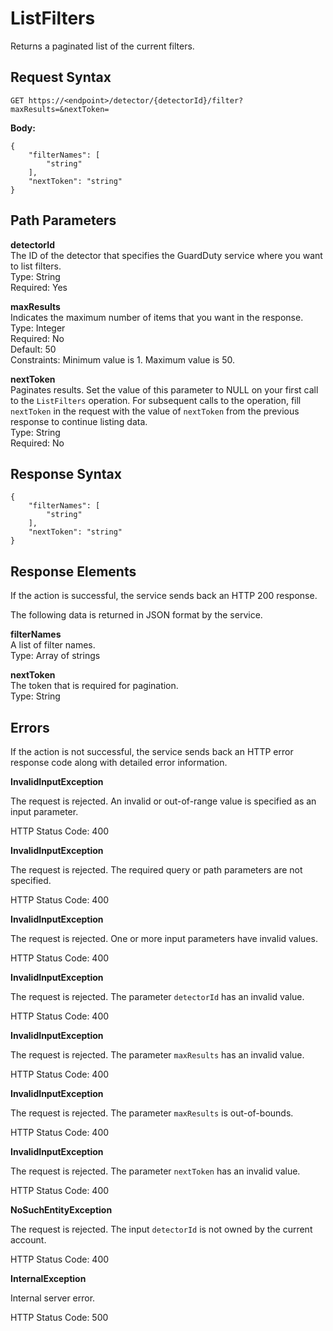 # ListFilters<a name="list-filters"></a>

Returns a paginated list of the current filters\.

## Request Syntax<a name="list-filters-request-syntax"></a>

```
GET https://<endpoint>/detector/{detectorId}/filter?maxResults=&nextToken=
```

**Body:**

```
{
    "filterNames": [
        "string"
    ],
    "nextToken": "string"
}
```

## Path Parameters<a name="list-filters-path-parameters"></a>

**detectorId**  
The ID of the detector that specifies the GuardDuty service where you want to list filters\.  
Type: String  
Required: Yes

**maxResults**  
Indicates the maximum number of items that you want in the response\.  
Type: Integer  
Required: No  
Default: 50  
Constraints: Minimum value is 1\. Maximum value is 50\.

**nextToken**  
Paginates results\. Set the value of this parameter to NULL on your first call to the `ListFilters` operation\. For subsequent calls to the operation, fill `nextToken` in the request with the value of `nextToken` from the previous response to continue listing data\.  
Type: String  
Required: No

## Response Syntax<a name="list-filters-response-syntax"></a>

```
{
    "filterNames": [
        "string"
    ],
    "nextToken": "string"
}
```

## Response Elements<a name="list-findings-response-parameters"></a>

If the action is successful, the service sends back an HTTP 200 response\.

The following data is returned in JSON format by the service\.

**filterNames**  
A list of filter names\.  
Type: Array of strings

**nextToken**  
The token that is required for pagination\.  
Type: String

## Errors<a name="list-filters-errors"></a>

If the action is not successful, the service sends back an HTTP error response code along with detailed error information\.

**InvalidInputException**

The request is rejected\. An invalid or out\-of\-range value is specified as an input parameter\.

HTTP Status Code: 400 

**InvalidInputException**

The request is rejected\. The required query or path parameters are not specified\.

HTTP Status Code: 400 

**InvalidInputException**

The request is rejected\. One or more input parameters have invalid values\.

HTTP Status Code: 400 

**InvalidInputException**

The request is rejected\. The parameter `detectorId` has an invalid value\.

HTTP Status Code: 400 

**InvalidInputException**

The request is rejected\. The parameter `maxResults` has an invalid value\.

HTTP Status Code: 400 

**InvalidInputException**

The request is rejected\. The parameter `maxResults` is out\-of\-bounds\.

HTTP Status Code: 400 

**InvalidInputException**

The request is rejected\. The parameter `nextToken` has an invalid value\.

HTTP Status Code: 400 

**NoSuchEntityException**

The request is rejected\. The input `detectorId` is not owned by the current account\.

HTTP Status Code: 400 

**InternalException**

Internal server error\.

HTTP Status Code: 500 